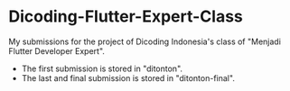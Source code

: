 # Dicoding-Flutter-Expert-Class
My submissions for the project of Dicoding Indonesia's class of "Menjadi Flutter Developer Expert".

- The first submission is stored in "ditonton".
- The last and final submission is stored in "ditonton-final".
